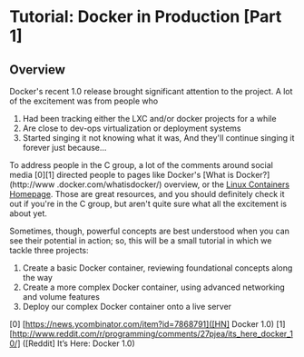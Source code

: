 # Tutorial: Docker in Production [Part 1]

## Overview

Docker's recent 1.0 release brought significant attention to the project. A lot 
of the excitement was from people who

  1. Had been tracking either the LXC and/or docker projects for a while
  2. Are close to dev-ops virtualization or deployment systems
  3. Started singing it not knowing what it was, And they'll continue singing
   it forever just because...

To address people in the C group, a lot of the comments around social media
 [0][1] directed people to pages like Docker's [What is Docker?](http://www
 .docker.com/whatisdocker/) overview, or the
  [Linux Containers Homepage](https://linuxcontainers.org/). Those are great
   resources, and you should definitely check it out if you're in the C group, 
   but aren't quite sure what all the excitement is about yet.

Sometimes, though, powerful concepts are best understood when you can see their 
potential in action; so, this will be a small tutorial in which we tackle three 
projects:

1.  Create a basic Docker container, reviewing foundational concepts along the way
2.  Create a more complex Docker container, using advanced networking and volume features
3.  Deploy our complex Docker container onto a live server

[0] [https://news.ycombinator.com/item?id=7868791]([HN] Docker 1.0)
[1] [http://www.reddit.com/r/programming/comments/27pjea/its_here_docker_10/] ([Reddit] It’s Here: Docker 1.0)